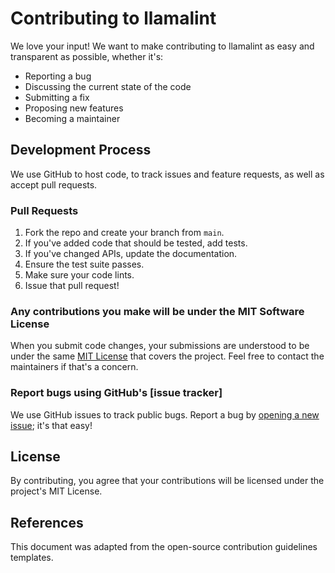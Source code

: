 # Contributing to llamalint

We love your input! We want to make contributing to llamalint as easy and transparent as possible, whether it's:

- Reporting a bug
- Discussing the current state of the code
- Submitting a fix
- Proposing new features
- Becoming a maintainer

## Development Process

We use GitHub to host code, to track issues and feature requests, as well as accept pull requests.

### Pull Requests

1. Fork the repo and create your branch from `main`.
2. If you've added code that should be tested, add tests.
3. If you've changed APIs, update the documentation.
4. Ensure the test suite passes.
5. Make sure your code lints.
6. Issue that pull request!

### Any contributions you make will be under the MIT Software License
When you submit code changes, your submissions are understood to be under the same [MIT License](http://choosealicense.com/licenses/mit/) that covers the project. Feel free to contact the maintainers if that's a concern.

### Report bugs using GitHub's [issue tracker]
We use GitHub issues to track public bugs. Report a bug by [opening a new issue](https://github.com/llamasearchai/llamalint/issues/new); it's that easy!

## License
By contributing, you agree that your contributions will be licensed under the project's MIT License.

## References
This document was adapted from the open-source contribution guidelines templates.
